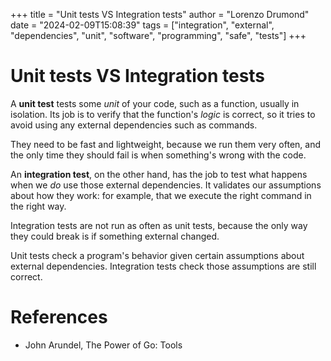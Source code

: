 +++
title = "Unit tests VS Integration tests"
author = "Lorenzo Drumond"
date = "2024-02-09T15:08:39"
tags = ["integration",  "external",  "dependencies",  "unit",  "software",  "programming",  "safe",  "tests"]
+++


# Unit tests VS Integration tests
A __unit test__ tests some _unit_ of your code, such as a function, usually in isolation. Its job is to verify that the function's _logic_ is correct, so it tries to avoid using any external dependencies such as commands.

They need to be fast and lightweight, because we run them very often, and the only time they should fail is when something's wrong with the code.

An __integration test__, on the other hand, has the job to test what happens when we _do_ use those external dependencies. It validates our assumptions about how they work: for example, that we execute the right command in the right way.

Integration tests are not run as often as unit tests, because the only way they could break is if something external changed.


Unit tests check a program's behavior given certain assumptions about external dependencies. Integration tests check those assumptions are still correct.

# References
- John Arundel, The Power of Go: Tools
